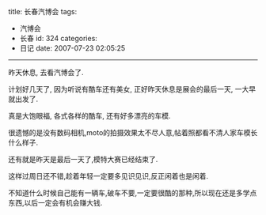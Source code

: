 title: 长春汽博会
tags:
  - 汽博会
  - 长春
id: 324
categories:
  - 日记
date: 2007-07-23 02:05:25
---

昨天休息, 去看汽博会了.

计划好几天了, 因为听说有酷车还有美女, 正好昨天休息是展会的最后一天, 一大早就出发了.

真是大饱眼福, 各式各样的酷车, 还有好多漂亮的车模.

很遗憾的是没有数码相机,moto的拍摄效果太不尽人意,帖着照都看不清人家车模长什么样子.

还有就是昨天是最后一天了,模特大赛已经结束了.

这样过周日还不错,趁着年轻一定要多见识见识,反正闲着也是闲着.

不知道什么时候自己能有一辆车,破车不要,一定要很酷的那种,所以现在还是多学点东西,以后一定会有机会赚大钱.
